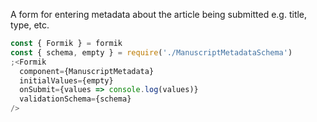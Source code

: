 A form for entering metadata about the article being submitted e.g. title, type, etc.

```js
const { Formik } = formik
const { schema, empty } = require('./ManuscriptMetadataSchema')
;<Formik
  component={ManuscriptMetadata}
  initialValues={empty}
  onSubmit={values => console.log(values)}
  validationSchema={schema}
/>
```
